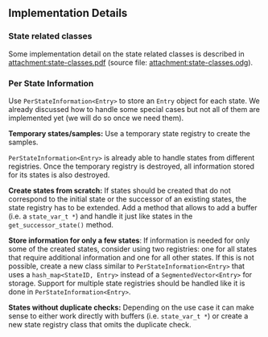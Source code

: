 ## Implementation Details

### State related classes

Some implementation detail on the state related classes is described in
<attachment:state-classes.pdf> (source file:
<attachment:state-classes.odg>).

### Per State Information

Use `PerStateInformation<Entry>` to store an `Entry` object for each state. We
already discussed how to handle some special cases but not all of them are
implemented yet (we will do so once we need them).

**Temporary states/samples:** Use a temporary state registry to create
the samples.

`PerStateInformation<Entry>` is already able to handle states from different
registries. Once the temporary registry is destroyed, all information stored
for its states is also destroyed.

**Create states from scratch:** If states should be created that do not
correspond to the initial state or the successor of an existing states,
the state registry has to be extended. Add a method that allows to add a
buffer (i.e. a `state_var_t *`) and handle it just like states in the
    `get_successor_state()` method.

**Store information for only a few states**: If information is needed
for only some of the created states, consider using two registries: one
for all states that require additional information and one for all other
states. If this is not possible, create a new class similar to
`PerStateInformation<Entry>` that uses a `hash_map<StateID, Entry>` instead of
a `SegmentedVector<Entry>` for storage. Support for multiple state registries
should be handled like it is done in `PerStateInformation<Entry>`.

**States without duplicate checks:** Depending on the use case it can
make sense to either work directly with buffers (i.e.  `state_var_t *`) or
create a new state registry class that omits the duplicate check.
